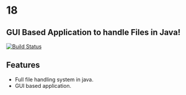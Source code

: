 # 18
## GUI Based Application to handle Files in Java!

[![Build Status](https://travis-ci.org/joemccann/dillinger.svg?branch=master)](https://facebook.com/mehedi8gb)


## Features

- Full file handling system in java.
- GUI based application.